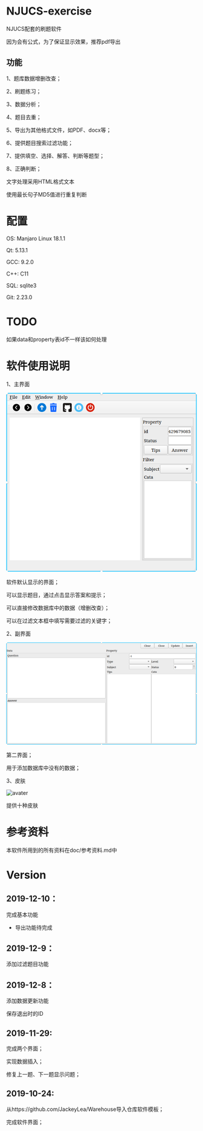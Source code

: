 # NJUCS-exercise

NJUCS配套的刷题软件

因为会有公式，为了保证显示效果，推荐pdf导出

## 功能

1、题库数据增删改查；

2、刷题练习；

3、数据分析；

4、题目去重；

5、导出为其他格式文件，如PDF、docx等；

6、提供题目搜索过滤功能；

7、提供填空、选择、解答、判断等题型；

8、正确判断；

文字处理采用HTML格式文本

使用最长句子MD5值进行重复判断

# 配置

OS: Manjaro Linux 18.1.1

Qt: 5.13.1

GCC: 9.2.0

C++: C11

SQL: sqlite3

Git: 2.23.0

# TODO

如果data和property表id不一样该如何处理

# 软件使用说明

1、主界面

![avater](./img/main.png)

软件默认显示的界面；

可以显示题目，通过点击显示答案和提示；

可以直接修改数据库中的数据（增删改查）；

可以在过滤文本框中填写需要过滤的关键字；

2、副界面

![avater](./img/insert.png)

第二界面；

用于添加数据库中没有的数据；

3、皮肤

![avater](./img/theme.png)

提供十种皮肤

# 参考资料

本软件所用到的所有资料在doc/参考资料.md中

# Version

## 2019-12-10：

完成基本功能

- 导出功能待完成

## 2019-12-9：

添加过滤题目功能

## 2019-12-8：

添加数据更新功能

保存退出时的ID

## 2019-11-29:

完成两个界面；

实现数据插入；

修复上一题、下一题显示问题；

## 2019-10-24:

从https://github.com/JackeyLea/Warehouse导入仓库软件模板；

完成软件界面；